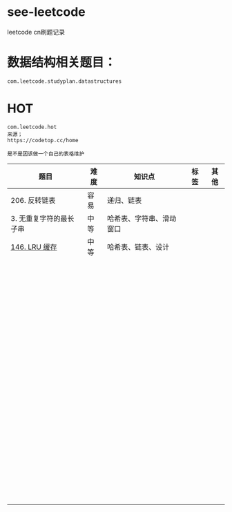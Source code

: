 # see-leetcode
leetcode cn刷题记录

# 数据结构相关题目：

```
com.leetcode.studyplan.datastructures
```



# HOT

```
com.leetcode.hot
来源；
https://codetop.cc/home

是不是因该做一个自己的表格维护
```

| 题目                                                     | 难度 | 知识点                   | 标签 | 其他 |
| -------------------------------------------------------- | ---- | ------------------------ | ---- | ---- |
| 206. 反转链表                                            | 容易 | 递归、链表               |      |      |
| 3. 无重复字符的最长子串                                  | 中等 | 哈希表、字符串、滑动窗口 |      |      |
| [146. LRU 缓存](https://leetcode.cn/problems/lru-cache/) | 中等 | 哈希表、链表、设计       |      |      |
|                                                          |      |                          |      |      |
|                                                          |      |                          |      |      |
|                                                          |      |                          |      |      |
|                                                          |      |                          |      |      |
|                                                          |      |                          |      |      |
|                                                          |      |                          |      |      |
|                                                          |      |                          |      |      |
|                                                          |      |                          |      |      |
|                                                          |      |                          |      |      |
|                                                          |      |                          |      |      |
|                                                          |      |                          |      |      |
|                                                          |      |                          |      |      |
|                                                          |      |                          |      |      |
|                                                          |      |                          |      |      |
|                                                          |      |                          |      |      |
|                                                          |      |                          |      |      |
|                                                          |      |                          |      |      |
|                                                          |      |                          |      |      |
|                                                          |      |                          |      |      |
|                                                          |      |                          |      |      |
|                                                          |      |                          |      |      |
|                                                          |      |                          |      |      |
|                                                          |      |                          |      |      |
|                                                          |      |                          |      |      |
|                                                          |      |                          |      |      |
|                                                          |      |                          |      |      |
|                                                          |      |                          |      |      |
|                                                          |      |                          |      |      |
|                                                          |      |                          |      |      |
|                                                          |      |                          |      |      |
|                                                          |      |                          |      |      |
|                                                          |      |                          |      |      |
|                                                          |      |                          |      |      |
|                                                          |      |                          |      |      |
|                                                          |      |                          |      |      |
|                                                          |      |                          |      |      |
|                                                          |      |                          |      |      |
|                                                          |      |                          |      |      |
|                                                          |      |                          |      |      |
|                                                          |      |                          |      |      |
|                                                          |      |                          |      |      |
|                                                          |      |                          |      |      |
|                                                          |      |                          |      |      |
|                                                          |      |                          |      |      |
|                                                          |      |                          |      |      |
|                                                          |      |                          |      |      |
|                                                          |      |                          |      |      |
|                                                          |      |                          |      |      |
|                                                          |      |                          |      |      |
|                                                          |      |                          |      |      |
|                                                          |      |                          |      |      |
|                                                          |      |                          |      |      |
|                                                          |      |                          |      |      |
|                                                          |      |                          |      |      |
|                                                          |      |                          |      |      |
|                                                          |      |                          |      |      |
|                                                          |      |                          |      |      |
|                                                          |      |                          |      |      |
|                                                          |      |                          |      |      |
|                                                          |      |                          |      |      |
|                                                          |      |                          |      |      |
|                                                          |      |                          |      |      |
|                                                          |      |                          |      |      |
|                                                          |      |                          |      |      |
|                                                          |      |                          |      |      |
|                                                          |      |                          |      |      |
|                                                          |      |                          |      |      |
|                                                          |      |                          |      |      |
|                                                          |      |                          |      |      |
|                                                          |      |                          |      |      |
|                                                          |      |                          |      |      |
|                                                          |      |                          |      |      |
|                                                          |      |                          |      |      |
|                                                          |      |                          |      |      |
|                                                          |      |                          |      |      |
|                                                          |      |                          |      |      |
|                                                          |      |                          |      |      |
|                                                          |      |                          |      |      |
|                                                          |      |                          |      |      |
|                                                          |      |                          |      |      |
|                                                          |      |                          |      |      |
|                                                          |      |                          |      |      |
|                                                          |      |                          |      |      |
|                                                          |      |                          |      |      |
|                                                          |      |                          |      |      |
|                                                          |      |                          |      |      |
|                                                          |      |                          |      |      |
|                                                          |      |                          |      |      |
|                                                          |      |                          |      |      |
|                                                          |      |                          |      |      |
|                                                          |      |                          |      |      |
|                                                          |      |                          |      |      |
|                                                          |      |                          |      |      |
|                                                          |      |                          |      |      |
|                                                          |      |                          |      |      |


